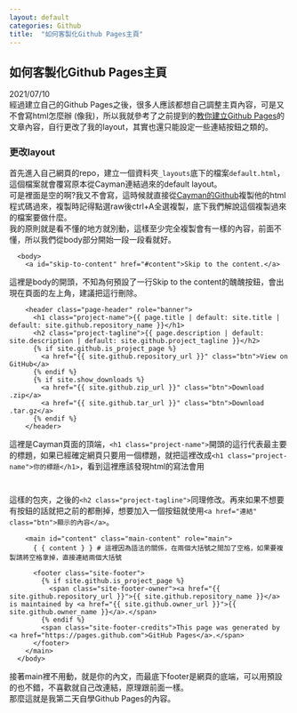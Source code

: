 ```yaml
---
layout: default
categories: Github
title:  "如何客製化Github Pages主頁"
---
```

## 如何客製化Github Pages主頁  
2021/07/10  
經過建立自己的Github Pages之後，很多人應該都想自己調整主頁內容，可是又不會寫html怎麼辦 (像我)，所以我就參考了之前提到的[教你建立Github Pages](https://aregsar.com/blog/2019/how-to-customize-your-github-pages-blog-layout-in-five-minutes/)的文章內容，自行更改了我的layout，其實也還只能設定一些連結按鈕之類的。  

### 更改layout
首先進入自己網頁的repo，建立一個資料夾`_layouts`底下的檔案`default.html`，這個檔案就會覆寫原本從Cayman連結過來的default layout。  
可是裡面是空的啊?我又不會寫，這時候就直接從[Cayman的Github](https://github.com/pages-themes/cayman/blob/master/_layouts/default.html)複製他的html程式碼過來，複製時記得點選raw後ctrl+A全選複製，底下我們解說這個複製過來的檔案要做什麼。  
我的原則就是看不懂的地方就別動，這樣至少完全複製會有一樣的內容，前面不懂，所以我們從body部分開始一段一段看就好。
```
  <body>
    <a id="skip-to-content" href="#content">Skip to the content.</a>
```
這裡是body的開頭，不知為何預設了一行Skip to the content的醜醜按鈕，會出現在頁面的左上角，建議把這行刪除。
```
    <header class="page-header" role="banner">
      <h1 class="project-name">{{ page.title | default: site.title | default: site.github.repository_name }}</h1>
      <h2 class="project-tagline">{{ page.description | default: site.description | default: site.github.project_tagline }}</h2>
      {% if site.github.is_project_page %}
        <a href="{{ site.github.repository_url }}" class="btn">View on GitHub</a>
      {% endif %}
      {% if site.show_downloads %}
        <a href="{{ site.github.zip_url }}" class="btn">Download .zip</a>
        <a href="{{ site.github.tar_url }}" class="btn">Download .tar.gz</a>
      {% endif %}
    </header>
```
這裡是Cayman頁面的頂端，`<h1 class="project-name">`開頭的這行代表最主要的標題，如果已經確定網頁只要用一個標題，就把這裡改成`<h1 class="project-name">你的標題</h1>`，看到這裡應該發現html的寫法會用<h1></h1>這樣的包夾，之後的`<h2 class="project-tagline">`同理修改。再來如果不想要有按鈕的話就把</header>之前的都刪掉，想要加入一個按鈕就使用`<a href="連結" class="btn">顯示的內容</a>`。  
```
    <main id="content" class="main-content" role="main">
      { { content } } # 這裡因為語法的關係，在兩個大括號之間加了空格，如果要複製請將空格拿掉，直接連結兩個大括號

      <footer class="site-footer">
        {% if site.github.is_project_page %}
          <span class="site-footer-owner"><a href="{{ site.github.repository_url }}">{{ site.github.repository_name }}</a> is maintained by <a href="{{ site.github.owner_url }}">{{ site.github.owner_name }}</a>.</span>
        {% endif %}
        <span class="site-footer-credits">This page was generated by <a href="https://pages.github.com">GitHub Pages</a>.</span>
      </footer>
    </main>
  </body>
```
接著main裡不用動，就是你的內文，而最底下footer是網頁的底端，可以用預設的也不錯，不喜歡就自己改連結，原理跟前面一樣。  
那麼這就是我第二天自學Github Pages的內容。
